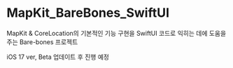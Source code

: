 # MapKit_BareBones_SwiftUI
MapKit &amp; CoreLocation의 기본적인 기능 구현을 SwiftUI 코드로 익히는 데에 도움을 주는 Bare-bones 프로젝트

iOS 17 ver, Beta 업데이트 후 진행 예정
